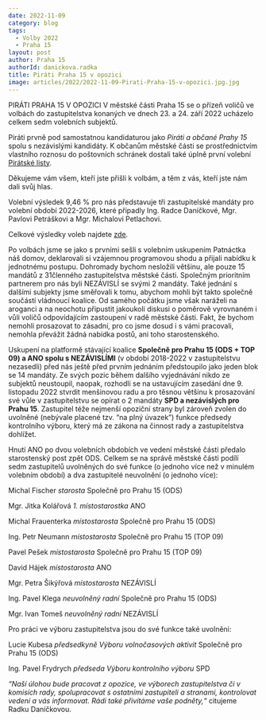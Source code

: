 ```yaml
---
date: 2022-11-09
category: blog
tags: 
  - Volby 2022
  - Praha 15
layout: post
author: Praha 15
authorId: danickova.radka
title: Piráti Praha 15 v opozici
image: articles/2022/2022-11-09-Pirati-Praha-15-v-opozici.jpg.jpg
---
```


PIRÁTI PRAHA 15 V OPOZICI
V městské části Praha 15 se o přízeň voličů ve volbách do zastupitelstva konaných ve dnech 23. a 24. září 2022 ucházelo celkem sedm volebních subjektů.

Piráti prvně pod samostatnou kandidaturou jako *Piráti a občané Prahy 15* spolu s nezávislými kandidáty. K občanům městské části se prostřednictvím vlastního roznosu do poštovních schránek dostali také úplně první volební [Pirátské listy](https://a.pirati.cz/praha15/plisty-2022-leto/#plisty/page1). 

Děkujeme vám všem, kteří jste přišli k volbám, a těm z vás, kteří jste nám dali svůj hlas.

Volební výsledek 9,46 % pro nás představuje tři zastupitelské mandáty pro volební období 2022-2026, které připadly Ing. Radce Daníčkové, Mgr. Pavlovi Petráškovi a Mgr. Michalovi Petlachovi.

Celkové výsledky voleb najdete [zde]( https://www.volby.cz/pls/kv2022/kv1111?xjazyk=CZ&xid=1&xdz=5&xnumnuts=1100&xobec=547387&xstat=0&xvyber=0). 

Po volbách jsme se jako s prvními sešli s volebním uskupením Patnáctka náš domov, deklarovali si vzájemnou programovou shodu a přijali nabídku k jednotnému postupu. Dohromady bychom nesložili většinu, ale pouze 15 mandátů z 31členného zastupitelstva městské části. Společným prioritním partnerem pro nás byli NEZÁVISLÍ se svými 2 mandáty. Také jednání s dalšími subjekty jsme směřovali k tomu, abychom mohli být takto společně součástí vládnoucí koalice. Od samého počátku jsme však naráželi na aroganci a na neochotu připustit jakoukoli diskusi o poměrově vyrovnaném i vůli voličů odpovídajícím zastoupení v radě městské části. Fakt, že bychom nemohli prosazovat to zásadní, pro co jsme dosud i s vámi pracovali, nemohla převážit žádná nabídka postů, ani toho starostenského. 

Uskupení na platformě stávající koalice **Společně pro Prahu 15 (ODS + TOP 09) a ANO spolu s NEZÁVISLÍMI** (v období 2018-2022 v zastupitelstvu nezasedli) před nás ještě před prvním jednáním předstoupilo jako jeden blok se 14 mandáty. Ze svých pozic během dalšího vyjednávání nikdo ze subjektů neustoupil, naopak, rozhodli se na ustavujícím zasedání dne 9. listopadu 2022 stvrdit menšinovou radu a pro těsnou většinu k prosazování své vůle v zastupitelstvu se opírat o 2 mandáty **SPD a nezávislých pro Prahu 15**. Zastupitel téže nejmenší opoziční strany byl zároveň zvolen do uvolněné (nebývale placené tzv. “na plný úvazek”) funkce předsedy kontrolního výboru, který má ze zákona na činnost rady a zastupitelstva dohlížet. 

Hnutí ANO po dvou volebních obdobích ve vedení městské části předalo starostenský post zpět ODS. Celkem se na správě městské části podílí sedm zastupitelů uvolněných do své funkce (o jednoho více než v minulém volebním období) a dva zastupitelé neuvolnění (o jednoho více): 

Michal Fischer *starosta* Společně pro Prahu 15 (ODS)

Mgr. Jitka Kolářová *1. místostarostka* ANO

Michal Frauenterka *místostarosta* Společně pro Prahu 15 (ODS)

Ing. Petr Neumann *místostarosta* Společně pro Prahu 15 (TOP 09)

Pavel Pešek *místostarosta* Společně pro Prahu 15 (TOP 09)

David Hájek *místostarosta* ANO

Mgr. Petra Šikýřová *místostarosta* NEZÁVISLÍ

Ing. Pavel Klega *neuvolněný radní* Společně pro Prahu 15 (ODS)

Mgr. Ivan Tomeš *neuvolněný radní* NEZÁVISLÍ 

Pro práci ve výboru zastupitelstva jsou do své funkce také uvolněni:

Lucie Kubesa *předsedkyně Výboru volnočasových aktivit* Společně pro Prahu 15 (ODS)

Ing. Pavel Frydrych *předseda Výboru kontrolního výboru* SPD

*“Naší úlohou bude pracovat z opozice, ve výborech zastupitelstva či v komisích rady, spolupracovat s ostatními zastupiteli a stranami, kontrolovat vedení a vás informovat. Rádi také přivítáme vaše podněty,“* citujeme Radku Daníčkovou.
